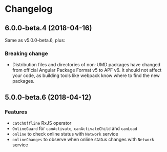 # Changelog

## 6.0.0-beta.4 (2018-04-16)

Same as v5.0.0-beta.6, plus:

### Breaking change

- Distribution files and directories of non-UMD packages have changed from official Angular Package Format v5 to APF v6. It should not affect your code, as building tools like webpack know where to find the new packages.

## 5.0.0-beta.6 (2018-04-12)

### Features

- `catchOffline` RxJS operator
- `OnlineGuard` for `canActivate`, `canActivateChild` and `canLoad`
- `online` to check online status with `Network` service
- `onlineChanges` to observe when online status changes with `Network` service
